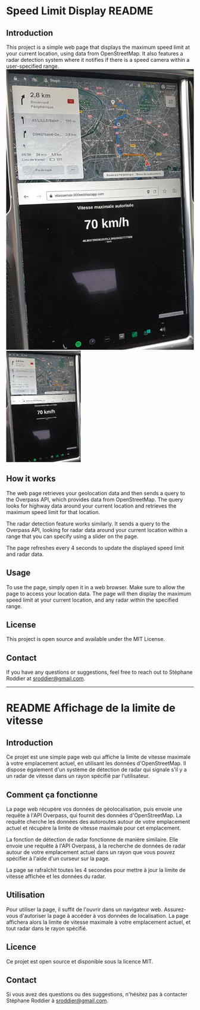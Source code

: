 # Speed Limit Display README

## Introduction 

This project is a simple web page that displays the maximum speed limit at your current location, using data from OpenStreetMap. It also features a radar detection system where it notifies if there is a speed camera within a user-specified range.
![Usage in a Tesla Model S from 2014](TeslaApi2.jpeg)
<img src="TeslaApi2.jpeg" alt="Usage in a Tesla Model S from 2014" width="200"/>
## How it works

The web page retrieves your geolocation data and then sends a query to the Overpass API, which provides data from OpenStreetMap. The query looks for highway data around your current location and retrieves the maximum speed limit for that location.

The radar detection feature works similarly. It sends a query to the Overpass API, looking for radar data around your current location within a range that you can specify using a slider on the page.

The page refreshes every 4 seconds to update the displayed speed limit and radar data.

## Usage

To use the page, simply open it in a web browser. Make sure to allow the page to access your location data. The page will then display the maximum speed limit at your current location, and any radar within the specified range.

## License

This project is open source and available under the MIT License.

## Contact

If you have any questions or suggestions, feel free to reach out to Stéphane Roddier at sroddier@gmail.com.

---

# README Affichage de la limite de vitesse

## Introduction

Ce projet est une simple page web qui affiche la limite de vitesse maximale à votre emplacement actuel, en utilisant les données d'OpenStreetMap. Il dispose également d'un système de détection de radar qui signale s'il y a un radar de vitesse dans un rayon spécifié par l'utilisateur.

## Comment ça fonctionne

La page web récupère vos données de géolocalisation, puis envoie une requête à l'API Overpass, qui fournit des données d'OpenStreetMap. La requête cherche les données des autoroutes autour de votre emplacement actuel et récupère la limite de vitesse maximale pour cet emplacement.

La fonction de détection de radar fonctionne de manière similaire. Elle envoie une requête à l'API Overpass, à la recherche de données de radar autour de votre emplacement actuel dans un rayon que vous pouvez spécifier à l'aide d'un curseur sur la page.

La page se rafraîchit toutes les 4 secondes pour mettre à jour la limite de vitesse affichée et les données du radar.

## Utilisation

Pour utiliser la page, il suffit de l'ouvrir dans un navigateur web. Assurez-vous d'autoriser la page à accéder à vos données de localisation. La page affichera alors la limite de vitesse maximale à votre emplacement actuel, et tout radar dans le rayon spécifié.

## Licence

Ce projet est open source et disponible sous la licence MIT.

## Contact

Si vous avez des questions ou des suggestions, n'hésitez pas à contacter Stéphane Roddier à sroddier@gmail.com.
